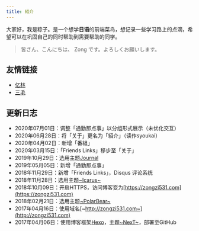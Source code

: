 ```yaml
---
title: 紹介
---
```


大家好，我是粽子。是一个想学**日语**的前端菜鸟，想记录一些学习路上的点滴，希望可以在巩固自己的同时帮助到需要帮助的同学。

> 皆さん、こんにちは、 Zong です。よろしくお願いします。

## 友情链接

- [亿林](https://minemine.cc)
- [三毛](https://jkchao.cn)

## 更新日志

- 2020年07月01日：调整「通勤那点事」以分组形式展示（未优化交互）
- 2020年06月28日：将「关于」更名为「紹介」（读作syoukai）
- 2020年04月02日：新增「番組」
- 2020年03月15日：「Friends Links」移步至「关于」
- 2019年10月29日：选用主题[Journal](https://github.com/SumiMakito/hexo-theme-Journal)
- 2019年05月05日：新增「通勤那点事」
- 2018年11月29日：新增「Friends Links」，Disqus 评论系统
- 2018年11月28日：选用主题[~Icarus~](https://github.com/ppoffice/hexo-theme-icarus)
- 2018年10月09日：开启HTTPS，访问博客变为[https://zongzi531.com](https://zongzi531.com)
- 2018年02月21日：选用主题[~PolarBear~](https://github.com/frostfan/hexo-theme-polarbear)
- 2017年04月16日：使用域名[~http://zongzi531.com~](http://zongzi531.com)
- 2017年04月06日：使用博客框架[Hexo](https://github.com/hexojs/hexo)，主题[~NexT~](https://github.com/iissnan/hexo-theme-next)，部署至GitHub
